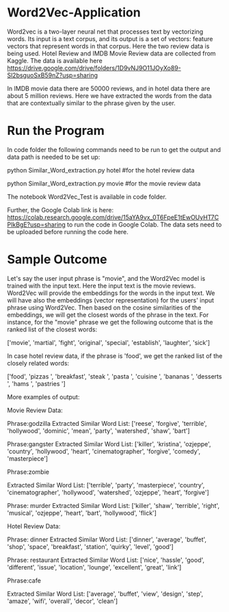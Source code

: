 # Word2Vec-Application

Word2vec is a two-layer neural net that processes text by vectorizing words. Its input is a text corpus,  and its output is a set of vectors: feature vectors that represent words in that corpus. Here the two review data is being used. Hotel Review and IMDB Movie Review data are collected from Kaggle. The data is available here https://drive.google.com/drive/folders/1D9vNJ9O11JOyXo89-Sl2bsguoSxB59nZ?usp=sharing

In IMDB movie data there are 50000 reviews, and in hotel data there are about 5 million reviews. Here we have extracted the words from the data that are contextually similar to the phrase given by the user.  

# Run the Program

In code folder the following commands need to be run to get the output and data path is needed to be set up:

python Similar_Word_extraction.py hotel   #for the hotel review data

python Similar_Word_extraction.py movie   #for the movie review data


The notebook Word2Vec_Test is available in code folder. 


Further, the Google Colab link is here: https://colab.research.google.com/drive/15aYA9vx_0T6FpeE1tEwOUyHT7CPIkBgE?usp=sharing  to run the code in Google Colab. The data sets need to be uploaded before running the code here.  

# Sample Outcome

Let's say the user input phrase is "movie", and the Word2Vec model is trained with the input text. Here the input text is the movie reviews. Word2Vec will provide the embeddings for the words in the input text. We will have also the embeddings (vector representation) for the users' input phrase using Word2Vec. Then based on the cosine similarities of the embeddings, we will get the closest words of the phrase in the text. For instance, for the "movie" phrase we get the following outcome that is the ranked list of the closest words:

['movie', 'martial', 'fight', 'original', 'special', 'establish', 'laughter', 'sick']


In case hotel review data, if the phrase is 'food', we get the ranked list of the closely related words:


['food', 'pizzas ', 'breakfast',  'steak ', 'pasta ', 'cuisine ', 'bananas ', 'desserts ', 'hams ', 'pastries ']


More examples of output:


Movie Review Data:

Phrase:godzilla
Extracted Similar Word List: ['reese', 'forgive', 'terrible', 'hollywood', 'dominic', 'mean', 'party', 'watershed', 'shaw', 'bart']


Phrase:gangster
Extracted Similar Word List: ['killer', 'kristina', 'ozjeppe', 'country', 'hollywood', 'heart', 'cinematographer', 'forgive', 'comedy', 'masterpiece']


Phrase:zombie

Extracted Similar Word List: ['terrible', 'party', 'masterpiece', 'country', 'cinematographer', 'hollywood', 'watershed', 'ozjeppe', 'heart', 'forgive']


Phrase: murder
Extracted Similar Word List: ['killer', 'shaw', 'terrible', 'right', 'musical', 'ozjeppe', 'heart', 'bart', 'hollywood', 'flick']


Hotel Review Data:

Phrase: dinner
Extracted Similar Word List: ['dinner', 'average', 'buffet', 'shop', 'space', 'breakfast', 'station', 'quirky', 'level', 'good']


Phrase: restaurant
Extracted Similar Word List: ['nice', 'hassle', 'good', 'different', 'issue', 'location', 'lounge', 'excellent', 'great', 'link']


Phrase:cafe

Extracted Similar Word List: ['average', 'buffet', 'view', 'design', 'step', 'amaze', 'wifi', 'overall', 'decor', 'clean']



